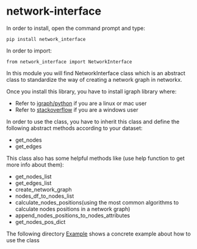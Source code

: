

# network-interface
In order to install, open the command prompt and type:
```
pip install network_interface
```

In order to import:
```
from network_interface import NetworkInterface
```

In this module you will find NetworkInterface class which is an abstract class to standardize the way of creating a network graph in networkx.

Once you install this library, you have to install igraph library where:
- Refer to [igraph/python](https://igraph.org/python/ ) if you are a linux or mac user
- Refer to [stackoverflow](https://stackoverflow.com/questions/34113151/how-to-install-igraph-for-python-on-windows) if you are a windows user

In order to use the class, you have to inherit this class and define the following abstract methods according to your dataset:
- get_nodes
- get_edges

This class also has some helpful methods like (use help function to get more info about them):
- get_nodes_list
- get_edges_list
- create_network_graph
- nodes_df_to_nodes_list
- calculate_nodes_positions(using the most common algorithms to calculate nodes positions in a network graph)
- append_nodes_positions_to_nodes_attributes
- get_nodes_pos_dict

The following directory [Example](https://github.com/Samer92/network-interface/tree/master/Example) shows a concrete example about how to use the class


